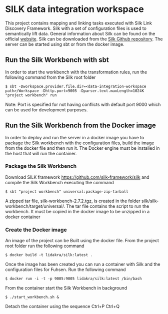 # SILK data integration workspace

This project contains mapping and linking tasks executed with Silk Link Discovery Framework.
Silk with a set of configuration files is used to semantically lift data.
General information about Silk can be found on the official [website](http://silkframework.org). Silk can be downloaded
from the [Silk Github repository](https://github.com/silk-framework/silk).
The server can be started using sbt or from the docker image.

## Run the Silk Workbench with sbt
In order to start the workbench with the transformation rules, run the following command from the Silk root folder 

    $ sbt -Dworkspace.provider.file.dir=<data-integration-workspace path>/Workspace -Dhttp.port=9005 -Dparser.text.maxLength=1024K "project workbench" run

Note: Port is specified for not having conflicts with default port 9000 which can be used for development purposes.

## Run the Silk Workbench from the Docker image
In order to deploy and run the server in a docker image you have to package the Silk workbench with the configuration files, 
build the image from the docker file and then run it. The Docker engine must be installed in the host that will run the container.
 
### Package the Silk Workbench
Download SILK framework https://github.com/silk-framework/silk and compile the Silk Workbench executing the command

    $ sbt "project workbench" universal:package-zip-tarball

A zipped tar file, silk-workbench-2.7.2.tgz, is created in the folder silk/silk-workbench/target/universal/. The tar file 
contains the script to run the workbench. It must be copied in the docker image to be unzipped in a docker container

### Create the Docker image
An image of the project can be Built using the docker file. From the project root folder run the following command

    $ docker build -t lidakra/silk:latest .

Once the image has been created you can run a container with Silk and the configuration files for Fuhsen. Run the following command

    $ docker run -i -t -p 9005:9005 lidakra/silk:latest /bin/bash

From the container start the Silk Workbench in background

    $ ./start_workbench.sh &

Detach the container using the sequence Ctrl+P Ctrl+Q

